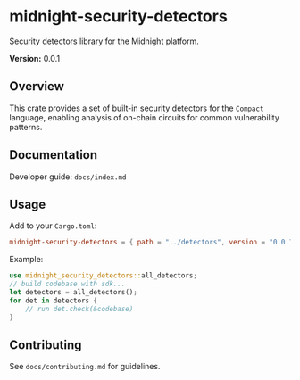 # midnight-security-detectors

 Security detectors library for the Midnight platform.

 **Version:** 0.0.1

 ## Overview

 This crate provides a set of built-in security detectors for the `Compact` language, enabling analysis of on-chain circuits for common vulnerability patterns.

 ## Documentation

 Developer guide: `docs/index.md`

 ## Usage

 Add to your `Cargo.toml`:
 ```toml
 midnight-security-detectors = { path = "../detectors", version = "0.0.1" }
 ```

 Example:
 ```rust
 use midnight_security_detectors::all_detectors;
 // build codebase with sdk...
 let detectors = all_detectors();
 for det in detectors {
     // run det.check(&codebase)
 }
 ```

 ## Contributing

 See `docs/contributing.md` for guidelines.